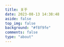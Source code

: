 ```yaml
---
title: 关于
date: 2023-08-13 14:38:48
aside: false
top_img: false
background: "#f8f9fe"
comments: false
type: "about"
---
```

